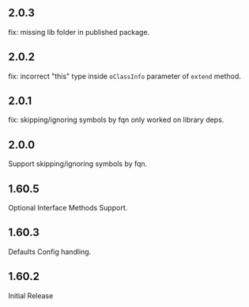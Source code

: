 ## 2.0.3

fix: missing lib folder in published package.

## 2.0.2

fix: incorrect "this" type inside `oClassInfo` parameter of `extend` method.

## 2.0.1

fix: skipping/ignoring symbols by fqn only worked on library deps.

## 2.0.0

Support skipping/ignoring symbols by fqn.

## 1.60.5

Optional Interface Methods Support.

## 1.60.3

Defaults Config handling.

## 1.60.2

Initial Release
